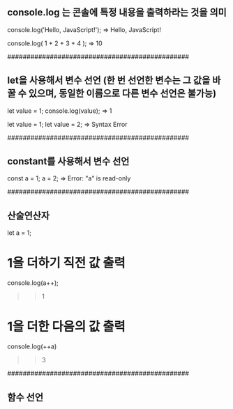 ## console.log 는 콘솔에 특정 내용을 출력하라는 것을 의미

console.log('Hello, JavaScript!');
=> Hello, JavaScript!

console.log( 1 + 2 + 3 + 4 );
=> 10

###############################################
## let을 사용해서 변수 선언 (한 번 선언한 변수는 그 값을 바꿀 수 있으며, 동일한 이름으로 다른 변수 선언은 불가능)

let value = 1;
console.log(value);
=> 1

let value = 1;
let value = 2;
=> Syntax Error

###############################################
## constant를 사용해서 변수 선언

const a = 1;
a = 2;
=> Error: "a" is read-only


###############################################
## 산술연산자
let a = 1;

# 1을 더하기 직전 값 출력
console.log(a++);
>> 1

# 1을 더한 다음의 값 출력
console.log(++a)
>> 3


###############################################
## 함수 선언


